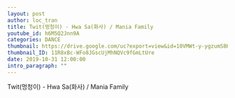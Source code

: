 ```yaml
---
layout: post
author: loc_tran
title: Twit(멍청이) - Hwa Sa(화사) / Mania Family
youtube_id: h6M5Q2Jnn9A
categories: DANCE
thumbnail: https://drive.google.com/uc?export=view&id=10VMWt-y-ygzumS8KtG-U4oh2Esc3x_md
thumbnail_ID: 11R8xBc-WFo8JGscUjMhNQVc9fGmLtUre
date: 2019-10-31 12:00:00
intro_paragraph: ""
---
```

Twit(멍청이) - Hwa Sa(화사) / Mania Family
